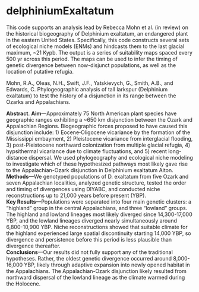 # delphiniumExaltatum

This code supports an analysis lead by Rebecca Mohn et al. (in review) on the historical biogeography of Delphinium exaltatum, an endangered plant in the eastern United States. Specifically, this code constructs several sets of ecological niche models (ENMs) and hindcasts them to the last glacial maximum, ~21 Kypb. The output is a series of suitability maps spaced every 500 yr across this period. The maps can be used to infer the timing of genetic divergence between now-disjunct populations, as well as the location of putative refugia.

Mohn, R.A., Oleas, N.H., Swift, J.F., Yatskievych, G., Smith, A.B., and Edwards, C. Phylogeographic analysis of tall larkspur (Delphinium exaltatum) to test the history of a disjunction in its range between the Ozarks and Appalachians.

**Abstract**. **Aim**—Approximately 75 North American plant species have geographic ranges exhibiting a ~650 km disjunction between the Ozark and Appalachian Regions. Biogeographic forces proposed to have caused this disjunction include: 1) Eocene‐Oligocene vicariance by the formation of the Mississippi embayment, 2) Pleistocene vicariance from interglacial flooding, 3) post-Pleistocene northward colonization from multiple glacial refugia, 4) hypsithermal vicariance due to climate fluctuations, and 5) recent long-distance dispersal. We used phylogeography and ecological niche modeling to investigate which of these hypothesized pathways most likely gave rise to the Appalachian-Ozark disjunction in Delphinium exaltatum Aiton.  
**Methods**—We genotyped populations of D. exaltatum from five Ozark and seven Appalachian localities, analyzed genetic structure, tested the order and timing of divergences using DIYABC, and conducted niche reconstructions up to 21,000 years before present (YBP).  
**Key Results**—Populations were separated into four main genetic clusters: a “highland” group in the central Appalachians, and three “lowland” groups. The highland and lowland lineages most likely diverged since 14,300-17,000 YBP, and the lowland lineages diverged nearly simultaneously around 6,800-10,900 YBP. Niche reconstructions showed that suitable climate for the highland experienced large spatial discontinuity starting 14,000 YBP, so divergence and persistence before this period is less plausible than divergence thereafter.  
**Conclusions**—Our results did not fully support any of the traditional hypotheses. Rather, the oldest genetic divergence occurred around 8,000-16,000 YBP, likely through adaptive expansion into newly opened habitat in the Appalachians. The Appalachian-Ozark disjunction likely resulted from northward dispersal of the lowland lineage as the climate warmed during the Holocene.  
